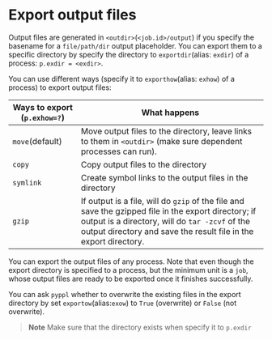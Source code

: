# Export output files
<!-- toc -->

Output files are generated in `<outdir>`(`<job.id>/output`) if you specify the basename for a `file/path/dir` output placeholder. You can export them to a specific directory by specify the directory to `exportdir`(alias: `exdir`) of a process: `p.exdir = <exdir>`.

You can use different ways (specify it to `exporthow`(alias: `exhow`) of a process) to export output files:

| Ways to export (`p.exhow=?`) | What happens |
|----------------|--------------|
|`move`(default) |Move output files to the directory, leave links to them in `<outdir>` (make sure dependent processes can run).|
|`copy`|Copy output files to the directory|
|`symlink`|Create symbol links to the output files in the directory|
|`gzip`|If output is a file, will do `gzip` of the file and save the gzipped file in the export directory; if output is a directory, will do `tar -zcvf` of the output directory and save the result file in the export directory.|

You can export the output files of any process. Note that even though the export directory is specified to a process, but the minimum unit is a `job`, whose output files are ready to be exported once it finishes successfully.

You can ask `pyppl` whether to overwrite the existing files in the export directory by set `exportow`(alias:`exow`) to `True` (overwrite) or `False` (not overwrite).

> **Note** Make sure that the directory exists when specify it to `p.exdir`